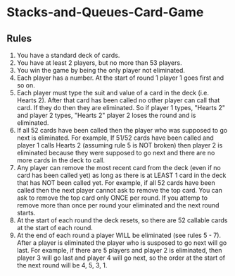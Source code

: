 <!DOCTYPEhtml>
 <html>
  <body>

<h1>Stacks-and-Queues-Card-Game</h1>
<h2>Rules</h2>
<ol>
	<li>You have a standard deck of cards.</li>
	<li>You have at least 2 players, but no more than 53 players.</li>
	<li>You win the game by being the only player not eliminated.</li>
	<li>Each player has a number. At the start of round 1 player 1 goes first and so on.</li>
	<li>Each player must type the suit and value of a card in the deck (i.e. Hearts 2). After that card has been called no other player can call that card. If they do then they are eliminated. So if player 1 types, "Hearts 2" and player 2 types, "Hearts 2" player 2 loses the round and is eliminated.</li>
	<li>If all 52 cards have been called then the player who was supposed to go next is eliminated. For example, If 51/52 cards have been called and player 1 calls Hearts 2 (assuming rule 5 is NOT broken) then player 2 is eliminated because they were supposed to go next and there are no more cards in the deck to call.</li>
	<li>Any player can remove the most recent card from the deck (even if no card has been called yet) as long as there is at LEAST 1 card in the deck that has NOT been called yet. For example, if all 52 cards have been called then the next player cannot ask to remove the top card. You can ask to remove the top card only ONCE per round. If you attemp to remove more than once per round your eliminated and the next round starts.</li>
	<li>At the start of each round the deck resets, so there are 52 callable cards at the start of each round.</li>
	<li>At the end of each round a player WILL be eliminated (see rules 5 - 7). After a player is eliminated the player who is susposed to go next will go last. For example, if there are 5 players and player 2 is eliminated, then player 3 will go last and player 4 will go next, so the order at the start of the next round will be 4, 5, 3, 1.</li>
</ol>

 </body>
</html>
